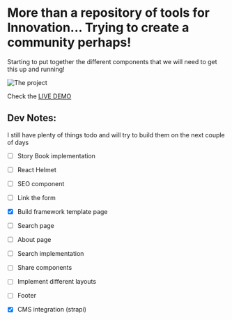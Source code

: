 # More than a repository of tools for Innovation... Trying to create a community perhaps!

Starting to put together the different components that we will need to get this up and running! 

![The project](../iBuild/frontend/src/images/desktopView.png)


Check the [LIVE DEMO](https://ikit.netlify.app/) 

## Dev Notes:

I still have plenty of things todo and will try to build them on the next couple of days

- [ ] Story Book implementation
- [ ] React Helmet
- [ ] SEO component
- [ ] Link the form
- [x] Build framework template page
- [ ] Search page
- [ ] About page
- [ ] Search implementation
- [ ] Share components
- [ ] Implement different layouts 
- [ ] Footer
- [x] CMS integration (strapi) 

